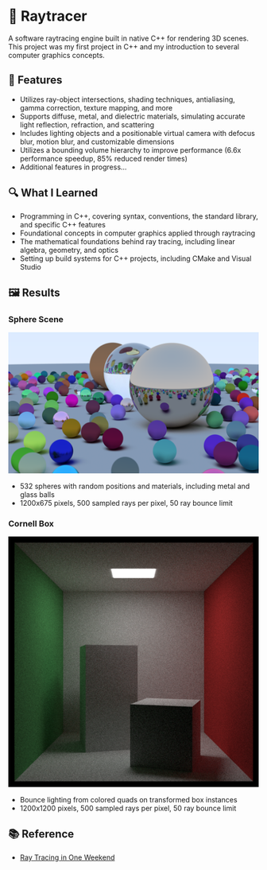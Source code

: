 # 🎥 Raytracer

A software raytracing engine built in native C++ for rendering 3D scenes. This project was my first project in C++ and my introduction to several computer graphics concepts.

## 📝 Features

- Utilizes ray-object intersections, shading techniques, antialiasing, gamma correction, texture mapping, and more
- Supports diffuse, metal, and dielectric materials, simulating accurate light reflection, refraction, and scattering
- Includes lighting objects and a positionable virtual camera with defocus blur, motion blur, and customizable dimensions
- Utilizes a bounding volume hierarchy to improve performance (6.6x performance speedup, 85% reduced render times)
- Additional features in progress...

## 🔍 What I Learned

- Programming in C++, covering syntax, conventions, the standard library, and specific C++ features
- Foundational concepts in computer graphics applied through raytracing
- The mathematical foundations behind ray tracing, including linear algebra, geometry, and optics
- Setting up build systems for C++ projects, including CMake and Visual Studio

## 🖼️ Results

### Sphere Scene

![Sphere Scene](./images/sphere_scene.png)

- 532 spheres with random positions and materials, including metal and glass balls
- 1200x675 pixels, 500 sampled rays per pixel, 50 ray bounce limit

### Cornell Box

![Cornell Box](./images/cornell_box.png)

- Bounce lighting from colored quads on transformed box instances
- 1200x1200 pixels, 500 sampled rays per pixel, 50 ray bounce limit

## 📚 Reference

- [Ray Tracing in One Weekend](https://raytracing.github.io/)
